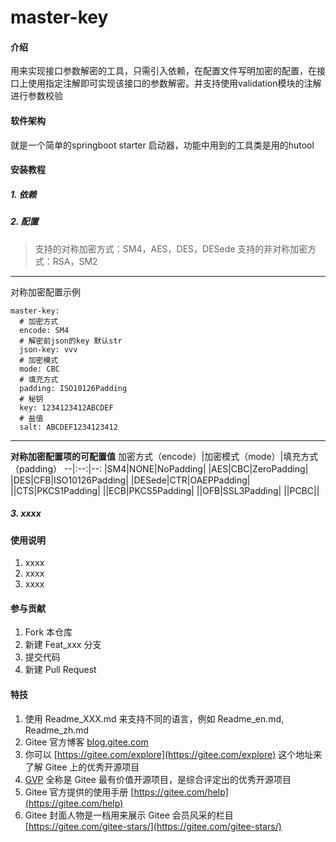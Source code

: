 # master-key

#### 介绍
用来实现接口参数解密的工具，只需引入依赖，在配置文件写明加密的配置，在接口上使用指定注解即可实现该接口的参数解密。并支持使用validation模块的注解进行参数校验

#### 软件架构
就是一个简单的springboot starter 启动器，功能中用到的工具类是用的hutool


#### 安装教程

##### 1.  依赖

##### 2.  配置
>支持的对称加密方式：SM4，AES，DES，DESede
>支持的非对称加密方式：RSA，SM2
---
对称加密配置示例
```
master-key:
  # 加密方式
  encode: SM4
  # 解密前json的key 默认str
  json-key: vvv
  # 加密模式
  mode: CBC
  # 填充方式
  padding: ISO10126Padding
  # 秘钥
  key: 1234123412ABCDEF
  # 盐值
  salt: ABCDEF1234123412
```
---
**对称加密配置项的可配置值**
加密方式（encode）|加密模式（mode）|填充方式（padding）
--|:--:|--:
|SM4|NONE|NoPadding|
|AES|CBC|ZeroPadding|
|DES|CFB|ISO10126Padding|
|DESede|CTR|OAEPPadding|
||CTS|PKCS1Padding|
||ECB|PKCS5Padding|
||OFB|SSL3Padding|
||PCBC||

##### 3.  xxxx

#### 使用说明

1.  xxxx
2.  xxxx
3.  xxxx

#### 参与贡献

1.  Fork 本仓库
2.  新建 Feat_xxx 分支
3.  提交代码
4.  新建 Pull Request


#### 特技

1.  使用 Readme\_XXX.md 来支持不同的语言，例如 Readme\_en.md, Readme\_zh.md
2.  Gitee 官方博客 [blog.gitee.com](https://blog.gitee.com)
3.  你可以 [https://gitee.com/explore](https://gitee.com/explore) 这个地址来了解 Gitee 上的优秀开源项目
4.  [GVP](https://gitee.com/gvp) 全称是 Gitee 最有价值开源项目，是综合评定出的优秀开源项目
5.  Gitee 官方提供的使用手册 [https://gitee.com/help](https://gitee.com/help)
6.  Gitee 封面人物是一档用来展示 Gitee 会员风采的栏目 [https://gitee.com/gitee-stars/](https://gitee.com/gitee-stars/)
